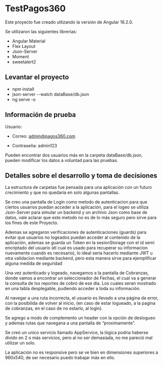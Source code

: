 # TestPagos360

Este proyecto fue creado utlizando la versión de Angular 16.2.0.

Se utilizaron las siguientes librerias:

- Angular Material
- Flex Layout
- Json-Server
- Moment
- sweetalert2

## Levantar el proyecto

- npm install
- json-server --watch dataBase/db.json
- ng serve -o

## Información de prueba

Usuario:

- Correo: admin@pagos360.com

- Contraseña: admin123

Pueden encontrar dos usuarios más en la carpeta dataBase/db.json, pueden modificar los datos a voluntad para las pruebas.

## Detalles sobre el desarrollo y toma de decisiones

La estructura de carpetas fue pensada para una aplicación con un futuro crecimiento y que no quedaria en solo algunas pantallas.

Se creo una pantalla de Login como metodo de autenticacion para que ciertos usuarios puedan acceder a la aplicación, para el logeo se utiliza Json-Server para simular un backend y un archivo Json como base de datos, vale aclarar que este metodo no es de lo más seguro pero sirve para los fines de este Proyecto.

Ademas se agregaron verificaciones de autenticaciones (guards) para evitar que usuarios no logeados puedan acceder al contenido de la aplicación, ademas se guarda un Token en la sesionStorage con el id semi encriptado del usuario (él cual es usado para recuperar su informacíon nuevamente cuando es necesario), lo ideal seria hacerlo mediante JWT u otra validacion mediante backend, pero esta manera sirve para ejemplificar alguna medida de seguridad

Una vez autenticado y logeado, navegamos a la pantalla de Cobranzas, donde vamos a encontrar un seleccionador de Fechas, el cual va a generar la consulta de los reportes de cobro de ese día. Los cuales seran mostrado en una tabla desplegable, pudiendo acceder a toda su información.

Al navegar a una ruta incorrecta, el usuario es llevado a una página de error, con la posibilida de volver al inicio, (en caso de estar logueado, a la pagina de cobranzas, en el caso de no estarlo, al login).

Se agrego a modo de complemento un header con la opción de deslogueo y ademas rutas que navegana a una pantalla de “proximamente”.

Se creó un unico servicio llamado AppService, la lógica podria haberse divido en 2 o más servicios, pero al no ser demasiada, no me pareció mal utilizar un solo.

La aplicación no es responsive pero se ve bien en dimensiones superiores a 960x540, de ser necesario puedo trabajar más en ello.
